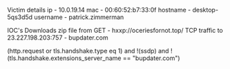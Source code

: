 
Victim details
	ip - 10.0.19.14
	mac - 00:60:52:b7:33:0f
	hostname - desktop-5qs3d5d
	username - patrick.zimmerman

IOC's
	Downloads zip file from GET - hxxp://oceriesfornot.top/
	TCP traffic to 23.227.198.203:757 - bupdater.com


(http.request or tls.handshake.type eq 1) and !(ssdp) and !(tls.handshake.extensions_server_name == "bupdater.com")